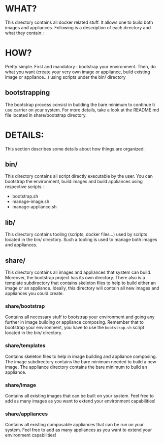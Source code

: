 WHAT?
=====

This directory contains all docker related stuff. It allows one to build both
images and appliances. Following is a description of each directory and what
they contain :

HOW?
====

Pretty simple. First and mandatory : bootstrap your environment. Then, do what
you want (create your very own image or appliance, build existing image or
appliance...) using scripts under the bin/ directory

## bootstrapping

The bootstrap process consist in building the bare minimum to continue ti use
carrier on your system. For more details, take a look at the README.md file
located in share/bootstrap directory.

DETAILS:
========

This section describes some details about how things are organized.

## bin/

This directory contains all script directly executable by the user. You can
bootstrap the environment, build images and build appliances using respective
scripts :
* bootstrap.sh
* manage-image.sh
* manage-appliance.sh

## lib/

This directory contains tooling (scripts, docker files...) used by scripts
located in the bin/ directory. Such a tooling is used to manage both images and
appliances.

## share/

This directory contains all images and appliances that system can build.
Moreover, the bootstrap project has its own directory. There also is a template
subdirectory that contains skeleton files to help to build either an image or an
appliance.
Ideally, this directory will contain all new images and appliances you could
create.

### share/bootstrap

Contains all necessary stuff to bootstrap your environment and going any further
in image building or appliance composing. Remember that to bootstrap your
environment, you have to use the `bootstrap.sh` script located in the bin/
directory.

### share/templates

Contains skeleton files to help in image building and appliance composing.
The image subdirectory contains the bare minimum needed to build a new image.
The appliance directory contains the bare minimum to build an appliance.

### share/image

Contains all existing images that can be built on your system. Feel free to add
as many images as you want to extend your environment capabilities!

### share/appliances

Contains all existing composable appliances that can be run on your system. Feel
free to add as many appliances as you want to extend your environment capabilities!
